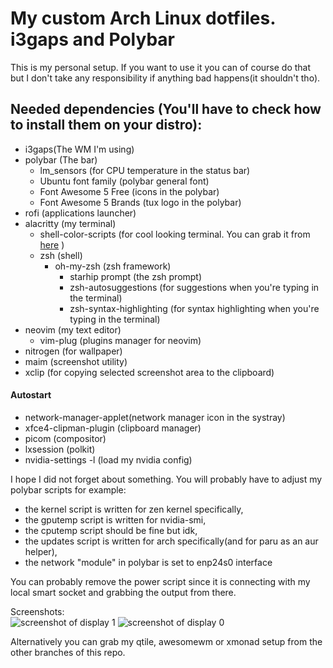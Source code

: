 # My custom Arch Linux dotfiles. i3gaps and Polybar

This is my personal setup. If you want to use it you can of course do that but I don't take any responsibility if anything bad happens(it shouldn't tho).

## Needed dependencies (You'll have to check how to install them on your distro):  
- i3gaps(The WM I'm using)  
- polybar (The bar)  
    - lm_sensors (for CPU temperature in the status bar)
    - Ubuntu font family (polybar general font)
    - Font Awesome 5 Free (icons in the polybar)
    - Font Awesome 5 Brands (tux logo in the polybar)
- rofi (applications launcher)  
- alacritty (my terminal)
    - shell-color-scripts (for cool looking terminal. You can grab it from [here](https://gitlab.com/dwt1/shell-color-scripts) )  
    - zsh (shell)      
        - oh-my-zsh (zsh framework)
            - starhip prompt (the zsh prompt)
            - zsh-autosuggestions (for suggestions when you're typing in the terminal)
            - zsh-syntax-highlighting (for syntax highlighting when you're typing in the terminal)
- neovim (my text editor)
    - vim-plug (plugins manager for neovim)
- nitrogen (for wallpaper)
- maim (screenshot utility)
- xclip (for copying selected screenshot area to the clipboard)

#### Autostart
- network-manager-applet(network manager icon in the systray)
- xfce4-clipman-plugin (clipboard manager)
- picom (compositor)
- lxsession (polkit)
- nvidia-settings -l (load my nvidia config)

I hope I did not forget about something. You will probably have to adjust my polybar scripts for example:  
- the kernel script is written for zen kernel specifically,  
- the gputemp script is written for nvidia-smi,  
- the cputemp script should be fine but idk,  
- the updates script is written for arch specifically(and for paru as an aur helper),  
- the network "module" in polybar is set to enp24s0 interface  

You can probably remove the power script since it is connecting with my local smart socket and grabbing the output from there.

Screenshots:  
![screenshot of display 1](https://i.imgur.com/bxSD3CS.png)
![screenshot of display 0](https://i.imgur.com/UMXNepG.png)

Alternatively you can grab my qtile, awesomewm or xmonad setup from the other branches of this repo.
